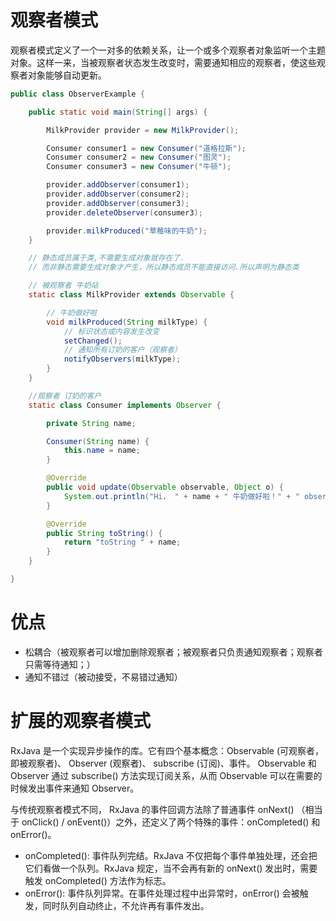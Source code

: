 # 观察者模式

观察者模式定义了一个一对多的依赖关系，让一个或多个观察者对象监听一个主题对象。这样一来，当被观察者状态发生改变时，需要通知相应的观察者，使这些观察者对象能够自动更新。

```java
public class ObserverExample {

    public static void main(String[] args) {

        MilkProvider provider = new MilkProvider();

        Consumer consumer1 = new Consumer("道格拉斯");
        Consumer consumer2 = new Consumer("图灵");
        Consumer consumer3 = new Consumer("牛顿");

        provider.addObserver(consumer1);
        provider.addObserver(consumer2);
        provider.addObserver(consumer3);
        provider.deleteObserver(consumer3);

        provider.milkProduced("草莓味的牛奶");
    }

    // 静态成员属于类,不需要生成对象就存在了.
    // 而非静态需要生成对象才产生，所以静态成员不能直接访问.所以声明为静态类

    // 被观察者 牛奶站
    static class MilkProvider extends Observable {

        // 牛奶做好啦
        void milkProduced(String milkType) {
            // 标识状态或内容发生改变
            setChanged();
            // 通知所有订奶的客户（观察者）
            notifyObservers(milkType);
        }
    }

    //观察者 订奶的客户
    static class Consumer implements Observer {

        private String name;

        Consumer(String name) {
            this.name = name;
        }

        @Override
        public void update(Observable observable, Object o) {
            System.out.println("Hi， " + name + " 牛奶做好啦！" + " observable=" + observable + " o=" + o);
        }

        @Override
        public String toString() {
            return "toString " + name;
        }
    }

}
```


# 优点

- 松耦合（被观察者可以增加删除观察者；被观察者只负责通知观察者；观察者只需等待通知；）
- 通知不错过（被动接受，不易错过通知）

# 扩展的观察者模式

RxJava 是一个实现异步操作的库。它有四个基本概念：Observable (可观察者，即被观察者)、 Observer (观察者)、 subscribe (订阅)、事件。
Observable 和 Observer 通过 subscribe() 方法实现订阅关系，从而 Observable 可以在需要的时候发出事件来通知 Observer。

与传统观察者模式不同， RxJava 的事件回调方法除了普通事件 onNext() （相当于 onClick() / onEvent()）之外，还定义了两个特殊的事件：onCompleted() 和 onError()。

- onCompleted(): 事件队列完结。RxJava 不仅把每个事件单独处理，还会把它们看做一个队列。RxJava 规定，当不会再有新的 onNext() 发出时，需要触发 onCompleted() 方法作为标志。
- onError(): 事件队列异常。在事件处理过程中出异常时，onError() 会被触发，同时队列自动终止，不允许再有事件发出。
